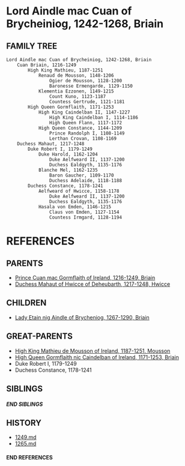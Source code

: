 # Lord Aindle mac Cuan of Brycheiniog, 1242-1268, Briain

## FAMILY TREE 
```
Lord Aindle mac Cuan of Brycheiniog, 1242-1268, Briain
    Cuan Briain, 1216-1249
        High King Mathieu, 1187-1251
            Renaud de Mousson, 1148-1206
                Ogier de Mousson, 1128-1200
                Baronesse Ermengarde, 1129-1150
            Klementia Ezzonen, 1149-1215
                Count Kuno, 1123-1187
                Countess Gertrude, 1121-1181
        High Queen Gormflaith, 1171-1253
            High King Caindelban II, 1147-1227
                High King Caindelban I, 1114-1186
                High Queen Flann, 1117-1172
            High Queen Constance, 1144-1209
                Prince Randolph I, 1108-1149
                Lerthan Crovan, 1108-1169
    Duchess Mahaut, 1217-1248
        Duke Robert I, 1179-1249    
            Duke Harold, 1162-1204
                Duke Aelfweard II, 1137-1200
                Duchess Ealdgyth, 1135-1176
            Blanche Mel, 1162-1235
                Baron Gaucher, 1109-1170
                Duchess Adelaide, 1118-1188
        Duchess Constance, 1178-1241
            Aelfweard of Hwicce, 1158-1178
                Duke Aelfweard II, 1137-1200
                Duchess Ealdgyth, 1135-1176
            Hasala von Emden, 1146-1215
                Claus von Emden, 1127-1154
                Countess Irmgard, 1128-1194
```


# REFERENCES

## PARENTS 
* [Prince Cuan mac Gormflaith of Ireland, 1216-1249, Briain](p/cuan_mac_gormflaith_1216.md)
* [Duchess Mahaut of Hwicce of Deheubarth, 1217-1248, Hwicce](p/mahaut_of_hwicce_1217.md)

## CHILDREN 
* [Lady Etain nig Aindle of Brycheniog, 1267-1290, Briain](p/etain_nig_aindle_1267.md)


## GREAT-PARENTS 
* [High King Mathieu de Mousson of Ireland, 1187-1251, Mousson](p/mathieu_de_mousson_1187.md)
* [High Queen Gormflaith nic Caindelban of Ireland, 1171-1253, Briain](p/gormflaith_nic_caindelban_1171.md)
* Duke Robert I, 1179-1249
* Duchess Constance, 1178-1241

## SIBLINGS

##### END SIBLINGS  
## HISTORY
* [1249.md](../h/1249.md)
* [1265.md](../h/1265.md)

#### END REFERENCES
